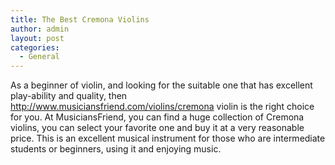 ```yaml
---
title: The Best Cremona Violins
author: admin
layout: post
categories:
  - General
---
```

As a beginner of violin, and looking for the suitable one that has excellent play-ability and quality, then <a href="http://www.musiciansfriend.com/violins/cremona">http://www.musiciansfriend.com/violins/cremona</a> violin is the right choice for you. At MusiciansFriend, you can find a huge collection of Cremona violins, you can select your favorite one and buy it at a very reasonable price. This is  an excellent musical instrument for those who are intermediate students or beginners, using it and enjoying music.
